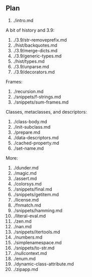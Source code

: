 ## Plan

1. ./intro.md

A bit of history and 3.9:

1. ./3.9/str-removeprefix.md
1. ./hist/backquotes.md
1. ./3.9/merge-dicts.md
1. ./3.9/generic-types.md
1. ./hist/types.md
1. ./3.9/unparse.md
1. ./3.9/decorators.md

Frames:

1. ./recursion.md
1. ./snippets/f-strings.md
1. ./snippets/sum-frames.md

Classes, metaclasses, and descriptors:

1. ./class-body.md
1. ./init-subclass.md
1. ./prepare.md
1. ./data-descriptors.md
1. ./cached-property.md
1. ./set-name.md

More:

1. ./dunder.md
1. ./magic.md
1. ./assert.md
1. ./colorsys.md
1. ./snippets/final.md
1. ./snippets/getitem.md
1. ./license.md
1. ./fnmatch.md
1. ./snippets/hamming.md
1. ./literal-eval.md
1. ./zen.md
1. ./nan.md
1. ./snippets/itertools.md
1. ./numbers.md
1. ./simplenamespace.md
1. ./snippets/to-str.md
1. ./nullcontext.md
1. ./enum.md
1. ./dynamic-class-attribute.md
1. ./zipapp.md
